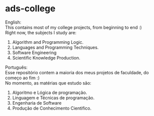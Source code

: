 # ads-college
English: <br>
This contains most of my college projects, from beginning to end :) </br>
Right now, the subjects I study are:
1. Algorithm and Programming Logic.
2. Languages and Programming Techniques.
3. Software Engineering
4. Scientific Knowledge Production.

Português: <br>
Esse repositório contem a maioria dos meus projetos de faculdade, do começo ao fim :) </br>
No momento, as matérias que estudo são:
1. Algoritmo e Lógica de programação.
2. Linguagem e Técnicas de programação.
3. Engenharia de Software
4. Produção de Conhecimento Cientifico.
   
